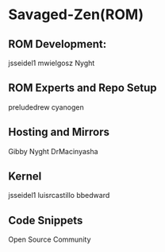 Savaged-Zen(ROM)
================

ROM Development:
------------------
jsseidel1
mwielgosz
Nyght

ROM Experts and Repo Setup
----------------------------
preludedrew
cyanogen

Hosting and Mirrors
-------------------
Gibby
Nyght
DrMacinyasha

Kernel
------
jsseidel1
luisrcastillo
bbedward

Code Snippets
--------------
Open Source Community

